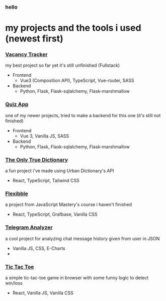 ### hello

# my projects and the tools i used (newest first)
### [Vacancy Tracker](https://github.com/sendemy/vacancy-tracker)
my best project so far yet it's still unfinished (Fullstack)
- Frontend
	-   Vue3 (Composition API), TypeScript, Vue-router, SASS
- Backend
	-   Python, Flask, Flask-sqlalchemy, Flask-marshmallow

### [Quiz App](https://github.com/sendemy/quizApp)
one of my newer projects, tried to make a backend for this one (it's still not finished)
- Frontend
	- Vue 3, Vanilla JS, SASS 
- Backend
	- Python, Flask, Flask-sqlalchemy, Flask-marshmallow
		
### [The Only True Dictionary](https://github.com/sendemy/the-only-true-dictionary)
a fun project i've made using Urban Dictionary's API
- React, TypeScript, Tailwind CSS

### [Flexibble](https://github.com/sendemy/grafbase_flexibble)
a project from JavaScript Mastery's course i haven't finished
- React, TypeScript, Grafbase, Vanilla CSS
		
### [Telegram Analyzer](https://github.com/sendemy/telegram-analyzer)
a cool project for analyzing chat message history given from user in JSON
- Vanilla JS, CSS, E-Charts
- 
### [Tic Tac Toe](https://github.com/sendemy/tic-tac-toe/tree/master)
a simple tic-tac-toe game in browser with some funny logic to detect win/loss
- React, Vanilla JS, Vanilla CSS
